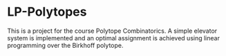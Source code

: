# LP-Polytopes

This is a project for the course Polytope Combinatorics. A simple elevator system is implemented and an optimal assignment is achieved using linear programming over the Birkhoff polytope.   
